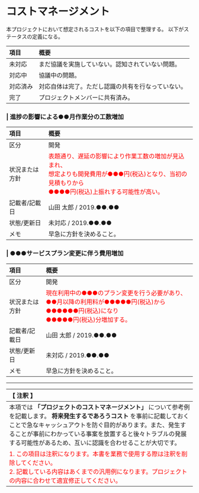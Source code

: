 # コストマネージメント
本プロジェクトにおいて想定されるコストを以下の項目で整理する。
以下がステータスの定義になる。

|項目|概要|
|:---|:---|
|未対応|まだ協議を実施していない。認知されていない問題。|
|対応中|協議中の問題。|
|対応済み|対応自体は完了。ただし認識の共有を行なっていない。|
|完了|プロジェクトメンバーに共有済み。|

### | 進捗の影響による●●月作業分の工数増加
|項目|概要|
|:---|:---|
|区分|開発|
|状況または方針|<span style='color:#f00'>表題通り、遅延の影響により作業工数の増加が見込まれ、<br>想定よりも開発費用が●●●円(税込)となり、当初の見積もりから<br>●●●●円(税込)上振れする可能性が高い。</span>|
|記載者/記載日|山田 太郎 / 2019.●●.●● |
|状態/更新日|未対応 / 2019.●●.●● |
|メモ|早急に方針を決めること。|

### | ●●●サービスプラン変更に伴う費用増加
|項目|概要|
|:---|:---|
|区分|開発|
|状況または方針|<span style='color:#f00'>現在利用中の●●●のプラン変更を行う必要があり、<br>●●月以降の利用料が●●●●●円(税込)から●●●●●●円(税込)になり<br>●●●●●円(税込)分増加する。</span>|
|記載者/記載日|山田 太郎 / 2019.●●.●● |
|状態/更新日|未対応 / 2019.●●.●● |
|メモ|早急に方針を決めること。|

---

|【 注釈 】|
|:---|
|本項では **「プロジェクトのコストマネージメント」** について参考例を記載します。 **将来発生するであろうコスト** を事前に記載しておくことで急なキャッシュアウトを防ぐ目的があります。また、発生することが事前にわかっている事案を放置すると後々トラブルの発展する可能性があるため、互いに認識を合わせることが大切です。|
|<span style='color:#f00'>1. この項目は注釈になります。本書を業務で使用する際は注釈を削除してください。<br>2. 記載している内容はあくまでの汎用例になります。プロジェクトの内容に合わせて適宜修正してください。</span>|